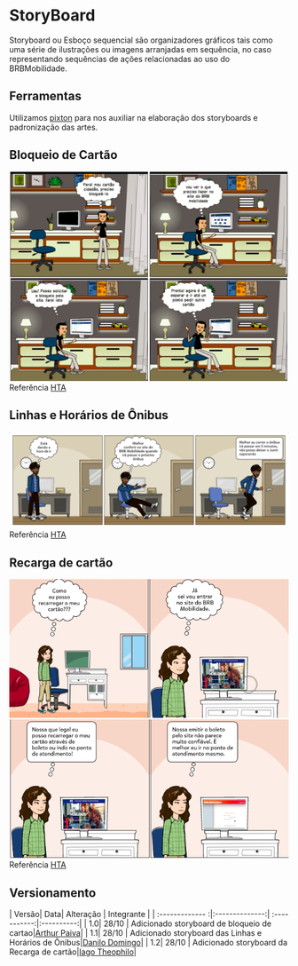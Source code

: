 # StoryBoard

Storyboard ou Esboço sequencial são organizadores gráficos tais como uma série de ilustrações ou imagens arranjadas em sequência, no caso representando sequências de ações relacionadas ao uso do BRBMobilidade.
## Ferramentas

Utilizamos [pixton](https://www.pixton.com/) para nos auxiliar na elaboração dos storyboards e padronização das artes. 
## Bloqueio de Cartão

![alt text](../images/storyboardbloqueio.jpeg)
Referência [HTA](https://interacao-humano-computador.github.io/2020.1-BRBMobilidade/usu%C3%A1rios/an%C3%A1lise%20de%20tarefas/#analise-sobre-bloqueio-de-cartao)

## Linhas e Horários de Ônibus

![alt text](../images/bus_junin.png)
Referência [HTA](https://interacao-humano-computador.github.io/2020.1-BRBMobilidade/usu%C3%A1rios/an%C3%A1lise%20de%20tarefas/#analise-sobre-linhas-e-horarios-de-onibus)

## Recarga de cartão
![drawing](../images/story1.png)
![drawing](../images/story2.png)
Referência [HTA](https://interacao-humano-computador.github.io/2020.1-BRBMobilidade/usu%C3%A1rios/an%C3%A1lise%20de%20tarefas/#analise-sobre-recarga-de-cartao)

## Versionamento
| Versão| Data| Alteração | Integrante |
| :------------- :|:--------------:| :-----------:|:----------:|
| 1.0| 28/10 | Adicionado storyboard de bloqueio de cartao|[Arthur Paiva](https://github.com/arthurpaivat)|
| 1.1| 28/10 | Adicionado storyboard das Linhas e Horários de Ônibus|[Danilo Domingo](https://github.com/danilow200)|
| 1.2| 28/10 | Adicionado storyboard da Recarga de cartão|[Iago Theophilo](https://github.com/IagoTheophilo)|